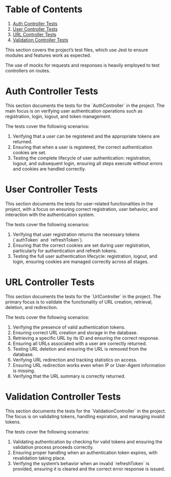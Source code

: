 
# Table of Contents

1.  [Auth Controller Tests](#auth-tests)
2.  [User Controller Tests](#user-tests)
3.  [URL Controller Tests](#url-tests)
4.  [Validation Controller Tests](#validation-tests)

This section covers the project&rsquo;s test files, which use Jest to ensure modules and features work as expected.

The use of mocks for requests and responses is heavily employed to test controllers on routes.


<a id="auth-tests"></a>

# Auth Controller Tests

This section documents the tests for the \`AuthController\` in the project. The main focus is on verifying user authentication operations such as registration, login, logout, and token management.

The tests cover the following scenarios:

1.  Verifying that a user can be registered and the appropriate tokens are returned.
2.  Ensuring that when a user is registered, the correct authentication cookies are set.
3.  Testing the complete lifecycle of user authentication: registration, logout, and subsequent login, ensuring all steps execute without errors and cookies are handled correctly.


<a id="user-tests"></a>

# User Controller Tests

This section documents the tests for user-related functionalities in the project, with a focus on ensuring correct registration, user behavior, and interaction with the authentication system.

The tests cover the following scenarios:

1.  Verifying that user registration returns the necessary tokens (\`authToken\` and \`refreshToken\`).
2.  Ensuring that the correct cookies are set during user registration, particularly for authentication and refresh tokens.
3.  Testing the full user authentication lifecycle: registration, logout, and login, ensuring cookies are managed correctly across all stages.


<a id="url-tests"></a>

# URL Controller Tests

This section documents the tests for the \`UrlController\` in the project. The primary focus is to validate the functionality of URL creation, retrieval, deletion, and redirection.

The tests cover the following scenarios:

1.  Verifying the presence of valid authentication tokens.
2.  Ensuring correct URL creation and storage in the database.
3.  Retrieving a specific URL by its ID and ensuring the correct response.
4.  Ensuring all URLs associated with a user are correctly returned.
5.  Testing URL deletion and ensuring the URL is removed from the database.
6.  Verifying URL redirection and tracking statistics on access.
7.  Ensuring URL redirection works even when IP or User-Agent information is missing.
8.  Verifying that the URL summary is correctly returned.


<a id="validation-tests"></a>

# Validation Controller Tests

This section documents the tests for the \`ValidationController\` in the project. The focus is on validating tokens, handling expiration, and managing invalid tokens.

The tests cover the following scenarios:

1.  Validating authentication by checking for valid tokens and ensuring the validation process proceeds correctly.
2.  Ensuring proper handling when an authentication token expires, with revalidation taking place.
3.  Verifying the system&rsquo;s behavior when an invalid \`refreshToken\` is provided, ensuring it is cleared and the correct error response is issued.


